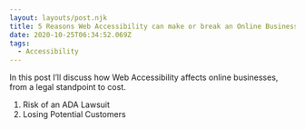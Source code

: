 ```yaml
---
layout: layouts/post.njk
title: 5 Reasons Web Accessibility can make or break an Online Businesses
date: 2020-10-25T06:34:52.069Z
tags:
  - Accessibility
---
```

In this post I’ll discuss how Web Accessibility affects online businesses, from a legal standpoint to cost.

1. Risk of an ADA Lawsuit
2. Losing Potential Customers